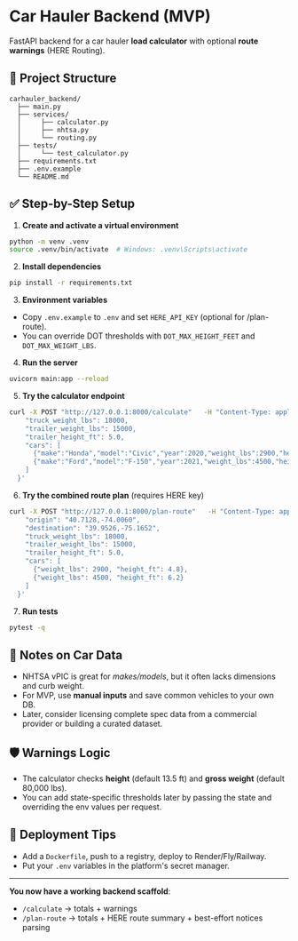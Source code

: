 
# Car Hauler Backend (MVP)

FastAPI backend for a car hauler **load calculator** with optional **route warnings** (HERE Routing).

## 🧱 Project Structure
```
carhauler_backend/
  ├── main.py
  ├── services/
  │     ├── calculator.py
  │     ├── nhtsa.py
  │     └── routing.py
  ├── tests/
  │     └── test_calculator.py
  ├── requirements.txt
  ├── .env.example
  └── README.md
```

## ✅ Step-by-Step Setup

1) **Create and activate a virtual environment**
```bash
python -m venv .venv
source .venv/bin/activate  # Windows: .venv\Scripts\activate
```

2) **Install dependencies**
```bash
pip install -r requirements.txt
```

3) **Environment variables**
- Copy `.env.example` to `.env` and set `HERE_API_KEY` (optional for /plan-route).
- You can override DOT thresholds with `DOT_MAX_HEIGHT_FEET` and `DOT_MAX_WEIGHT_LBS`.

4) **Run the server**
```bash
uvicorn main:app --reload
```

5) **Try the calculator endpoint**
```bash
curl -X POST "http://127.0.0.1:8000/calculate"   -H "Content-Type: application/json"   -d '{
    "truck_weight_lbs": 18000,
    "trailer_weight_lbs": 15000,
    "trailer_height_ft": 5.0,
    "cars": [
      {"make":"Honda","model":"Civic","year":2020,"weight_lbs":2900,"height_ft":4.8},
      {"make":"Ford","model":"F-150","year":2021,"weight_lbs":4500,"height_ft":6.2}
    ]
  }'
```

6) **Try the combined route plan** (requires HERE key)
```bash
curl -X POST "http://127.0.0.1:8000/plan-route"   -H "Content-Type: application/json"   -d '{
    "origin": "40.7128,-74.0060",
    "destination": "39.9526,-75.1652",
    "truck_weight_lbs": 18000,
    "trailer_weight_lbs": 15000,
    "trailer_height_ft": 5.0,
    "cars": [
      {"weight_lbs": 2900, "height_ft": 4.8},
      {"weight_lbs": 4500, "height_ft": 6.2}
    ]
  }'
```

7) **Run tests**
```bash
pytest -q
```

## 📌 Notes on Car Data
- NHTSA vPIC is great for *makes/models*, but it often lacks dimensions and curb weight.
- For MVP, use **manual inputs** and save common vehicles to your own DB.
- Later, consider licensing complete spec data from a commercial provider or building a curated dataset.

## 🛡️ Warnings Logic
- The calculator checks **height** (default 13.5 ft) and **gross weight** (default 80,000 lbs).
- You can add state-specific thresholds later by passing the state and overriding the env values per request.

## 🚀 Deployment Tips
- Add a `Dockerfile`, push to a registry, deploy to Render/Fly/Railway.
- Put your `.env` variables in the platform's secret manager.

---

**You now have a working backend scaffold**: 
- `/calculate` → totals + warnings
- `/plan-route` → totals + HERE route summary + best-effort notices parsing
